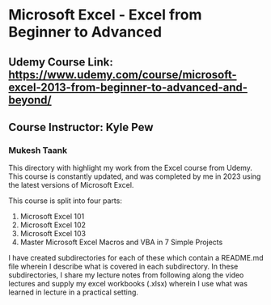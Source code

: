 # Microsoft Excel - Excel from Beginner to Advanced
## Udemy Course Link: https://www.udemy.com/course/microsoft-excel-2013-from-beginner-to-advanced-and-beyond/
## Course Instructor: Kyle Pew
### Mukesh Taank


This directory with highlight my work from the Excel course from Udemy. This course is constantly updated, and was completed by me in 2023 using the latest versions of Microsoft Excel.

This course is split into four parts:
  1. Microsoft Excel 101
  2. Microsoft Excel 102
  3. Microsoft Excel 103
  4. Master Microsoft Excel Macros and VBA in 7 Simple Projects
 
I have created subdirectories for each of these which contain a README.md file wherein I describe what is covered in each subdirectory. In these subdirectories, I share my lecture notes from following along the video lectures and supply my excel workbooks (.xlsx) wherein I use what was learned in lecture in a practical setting.
